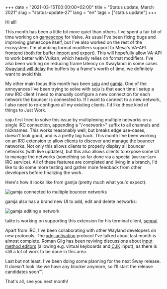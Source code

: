 +++
date = "2021-03-15T00:00:00+02:00"
title = "Status update, March 2021"
slug = "status-update-27"
lang = "en"
tags = ["status update"]
+++

Hi all!

This month has been a little bit more quiet than others. I've spent a fair bit
of time working on [gamescope] for Valve. As usual I've been fixing bugs and
improving gamescope itself, but I've also worked on the rest of the ecosystem.
I'm plumbing format modifiers support to Mesa's VA-API frontend (both for
buffer [import][mesa-va-drm-prime-2] and [export][radeon-export-modifiers]).
This will hopefully allow VA-API to work better with Vulkan, which heavily
relies on format modifiers. I've also been working on reducing frame latency on
Xwayland: in some cases [Xwayland will delay][xwayland-delay] the buffers by a
frame's worth of time, we definitely want to avoid this.

My other main focus this month has been [soju] and [gamja]. One of the
annoyances I've been trying to solve with soju is that each time I setup a new
IRC client I need to manually configure a new connection for each network the
bouncer is connected to. If I want to connect to a new network, I also need to
re-configure all my existing clients. I'd like these kind of things to Just
Work.

soju first tried to solve this issue by multiplexing multiple networks on a
single IRC connection, appending a "/&lt;network&gt;" suffix to all channels and
nicknames. This works reasonably well, but breaks edge use-cases, doesn't look
good, and is a pretty big hack. This month I've been working on an IRC
extension to allow clients to discover and manage the bouncer networks. Not
only this allows clients to properly display all bouncer networks (with live
updates), but this also allows clients to expose some UI to manage the networks
(something so far done via a special `BouncerServ` IRC service). All of these
features are completed and living in a branch, I'd like to do some more testing
and gather more feedback from other developers before finalizing the work.

Here's how it looks like from gamja (pretty much what you'd expect):

![gamja connected to multiple bouncer networks](/img/blog/2021-03-15-status-update-27/gamja-multi.png)

gamja also has a brand new UI to add, edit and delete networks:

![gamja editing a network](/img/blog/2021-03-15-status-update-27/gamja-edit.png)

taiite is working on supporting this extension for his terminal client,
[senpai].

Apart from IRC, I've been collaborating with other Wayland developers on new
protocols. The [xdg-activation] protocol I've talked about last month is almost
complete. Roman Gilg has been reviving discussions about
[input method editors][input-method-discussion] (allowing e.g. virtual keyboards
and <abbr title="Chinese Japanese Korean">CJK</abbr> input), as there is still
a lot of work to be done in this area.

Last but not least, I've been doing some planning for the next Sway release.
It doesn't look like we have any blocker anymore, so I'll start the release
candidates soon™.

That's all, see you next month!

[gamescope]: https://github.com/Plagman/gamescope
[mesa-va-drm-prime-2]: https://gitlab.freedesktop.org/mesa/mesa/-/merge_requests/9426
[radeon-export-modifiers]: https://gitlab.freedesktop.org/mesa/mesa/-/merge_requests/9308
[xwayland-delay]: https://gitlab.freedesktop.org/xorg/xserver/-/issues/1150
[soju]: https://soju.im
[gamja]: https://sr.ht/~emersion/gamja
[senpai]: https://sr.ht/~taiite/senpai
[xdg-activation]: https://gitlab.freedesktop.org/wayland/wayland-protocols/-/merge_requests/50
[input-method-discussion]: https://gitlab.freedesktop.org/wayland/wayland-protocols/-/issues/39
